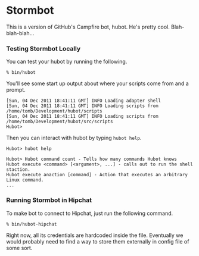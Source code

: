 Stormbot
========

This is a version of GitHub's Campfire bot, hubot. He's pretty cool. Blah-blah-blah...

### Testing Stormbot Locally

You can test your hubot by running the following.

    % bin/hubot

You'll see some start up output about where your scripts come from and a prompt.

    [Sun, 04 Dec 2011 18:41:11 GMT] INFO Loading adapter shell
    [Sun, 04 Dec 2011 18:41:11 GMT] INFO Loading scripts from /home/tomb/Development/hubot/scripts
    [Sun, 04 Dec 2011 18:41:11 GMT] INFO Loading scripts from /home/tomb/Development/hubot/src/scripts
    Hubot>

Then you can interact with hubot by typing `hubot help`.

    Hubot> hubot help

    Hubot> Hubot command count - Tells how many commands Hubot knows
    Hubot execute <command> [<argument>, ...] - calls out to run the shell staction.
    Hubot execute anaction [command] - Action that executes an arbitrary Linux command.
    ...

### Running Stormbot in Hipchat

To make bot to connect to Hipchat, just run the following command.

    % bin/hubot-hipchat

Right now, all its credentials are hardcoded inside the file. Eventually we would probably need to
find a way to store them externally in config file of some sort.
